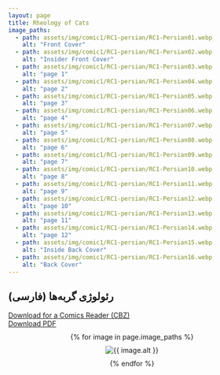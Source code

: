 ```yaml
---
layout: page
title: Rheology of Cats
image_paths:
  - path: assets/img/comic1/RC1-persian/RC1-Persian01.webp 
    alt: "Front Cover"
  - path: assets/img/comic1/RC1-persian/RC1-Persian02.webp
    alt: "Insider Front Cover"
  - path: assets/img/comic1/RC1-persian/RC1-Persian03.webp
    alt: "page 1"
  - path: assets/img/comic1/RC1-persian/RC1-Persian04.webp
    alt: "page 2"
  - path: assets/img/comic1/RC1-persian/RC1-Persian05.webp
    alt: "page 3"
  - path: assets/img/comic1/RC1-persian/RC1-Persian06.webp
    alt: "page 4"
  - path: assets/img/comic1/RC1-persian/RC1-Persian07.webp
    alt: "page 5"
  - path: assets/img/comic1/RC1-persian/RC1-Persian08.webp 
    alt: "page 6"
  - path: assets/img/comic1/RC1-persian/RC1-Persian09.webp
    alt: "page 7"
  - path: assets/img/comic1/RC1-persian/RC1-Persian10.webp
    alt: "page 8"
  - path: assets/img/comic1/RC1-persian/RC1-Persian11.webp
    alt: "page 9"
  - path: assets/img/comic1/RC1-persian/RC1-Persian12.webp 
    alt: "page 10"
  - path: assets/img/comic1/RC1-persian/RC1-Persian13.webp
    alt: "page 11"
  - path: assets/img/comic1/RC1-persian/RC1-Persian14.webp
    alt: "page 12"
  - path: assets/img/comic1/RC1-persian/RC1-Persian15.webp
    alt: "Inside Back Cover"
  - path: assets/img/comic1/RC1-persian/RC1-Persian16.webp
    alt: "Back Cover"
---
```


<div class="col-lg-12 text-center">
	<h2 class="section-heading text-uppercase">رئولوژی گربه‌ها (فارسی)</h2>
        <div class="text-muted">
           <a href="{{ site.url }}/downloads/comic1-persian/RC1-Persian.cbz">Download for a Comics Reader (CBZ)</a>
        </div>
        <div class="text-muted">
           <a href="{{ site.url }}/downloads/comic1-persian/RC1-Persian.pdf">Download PDF</a>
        </div>

</div>

<div style="display: flex; flex-direction: column; align-items: center; margin-top: 10px; margin-bottom: 30px;">
  {% for image in page.image_paths %}
    <img src="{{ image.path }}" alt="{{ image.alt }}" style="max-width: 80%; height: auto; margin: 10px;">
  {% endfor %}
</div>












